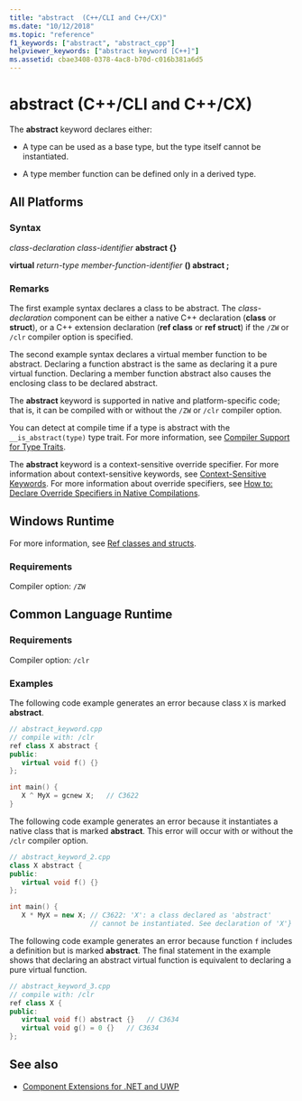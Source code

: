 ```yaml
---
title: "abstract  (C++/CLI and C++/CX)"
ms.date: "10/12/2018"
ms.topic: "reference"
f1_keywords: ["abstract", "abstract_cpp"]
helpviewer_keywords: ["abstract keyword [C++]"]
ms.assetid: cbae3408-0378-4ac8-b70d-c016b381a6d5
---
```

# abstract  (C++/CLI and C++/CX)

The **abstract** keyword declares either:

- A type can be used as a base type, but the type itself cannot be instantiated.

- A type member function can be defined only in a derived type.

## All Platforms

### Syntax

*class-declaration* *class-identifier* **abstract {}**

**virtual** *return-type* *member-function-identifier* **() abstract ;**

### Remarks

The first example syntax declares a class to be abstract. The *class-declaration* component can be either a native C++ declaration (**class** or **struct**), or a C++ extension declaration (**ref class** or **ref struct**) if the `/ZW` or `/clr` compiler option is specified.

The second example syntax declares a virtual member function to be abstract. Declaring a function abstract is the same as declaring it a pure virtual function. Declaring a member function abstract also causes the enclosing class to be declared abstract.

The **abstract** keyword is supported in native and platform-specific code; that is, it can be compiled with or without the `/ZW` or `/clr` compiler option.

You can detect at compile time if a type is abstract with the `__is_abstract(type)` type trait. For more information, see [Compiler Support for Type Traits](../windows/compiler-support-for-type-traits-cpp-component-extensions.md).

The **abstract** keyword is a context-sensitive override specifier. For more information about context-sensitive keywords, see [Context-Sensitive Keywords](../windows/context-sensitive-keywords-cpp-component-extensions.md). For more information about override specifiers, see [How to: Declare Override Specifiers in Native Compilations](../dotnet/how-to-declare-override-specifiers-in-native-compilations-cpp-cli.md).

## Windows Runtime

For more information, see [Ref classes and structs](../cppcx/ref-classes-and-structs-c-cx.md).

### Requirements

Compiler option: `/ZW`

## Common Language Runtime

### Requirements

Compiler option: `/clr`

### Examples

The following code example generates an error because class `X` is marked **abstract**.

```cpp
// abstract_keyword.cpp
// compile with: /clr
ref class X abstract {
public:
   virtual void f() {}
};

int main() {
   X ^ MyX = gcnew X;   // C3622
}
```

The following code example generates an error because it instantiates a native class that is marked **abstract**. This error will occur with or without the `/clr` compiler option.

```cpp
// abstract_keyword_2.cpp
class X abstract {
public:
   virtual void f() {}
};

int main() {
   X * MyX = new X; // C3622: 'X': a class declared as 'abstract'
                    // cannot be instantiated. See declaration of 'X'}
```

The following code example generates an error because function `f` includes a definition but is marked **abstract**. The final statement in the example shows that declaring an abstract virtual function is equivalent to declaring a pure virtual function.

```cpp
// abstract_keyword_3.cpp
// compile with: /clr
ref class X {
public:
   virtual void f() abstract {}   // C3634
   virtual void g() = 0 {}   // C3634
};
```

## See also

- [Component Extensions for .NET and UWP](../windows/component-extensions-for-runtime-platforms.md)
